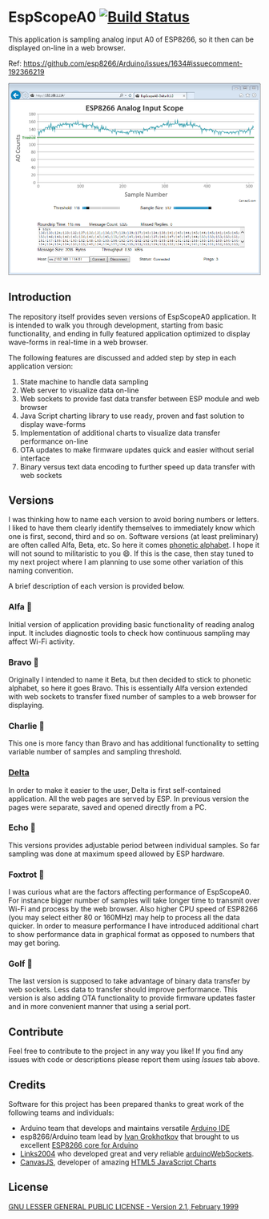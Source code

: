 # EspScopeA0 [![Build Status](https://travis-ci.org/krzychb/EspScopeA0.svg?branch=master)](https://travis-ci.org/krzychb/EspScopeA0)

This application is sampling analog input A0 of ESP8266, so it then can be displayed on-line in a web browser.

Ref: https://github.com/esp8266/Arduino/issues/1634#issuecomment-192366219

![Scope version Delta in Internet Explorer](Delta/pictures/web-browser-ie-scope-delta.png)


## Introduction

The repository itself provides seven versions of EspScopeA0 application. It is intended to walk you through development, starting from basic functionality, and ending in fully featured application optimized to display wave-forms in real-time in a web browser.

The following features are discussed and added step by step in each application version:
1. State machine to handle data sampling
2. Web server to visualize data on-line
3. Web sockets to provide fast data transfer between ESP module and web browser
4. Java Script charting library to use ready, proven and fast solution to display wave-forms
5. Implementation of additional charts to visualize data transfer performance on-line
6. OTA updates to make firmware updates quick and easier without serial interface
7. Binary versus text data encoding to further speed up data transfer with web sockets


## Versions

I was thinking how to name each version to avoid boring numbers or letters. I liked to have them clearly identify themselves to immediately know which one is first, second, third and so on. Software versions (at least preliminary) are often called Alfa, Beta, etc. So here it comes [phonetic alphabet]( https://en.wikipedia.org/wiki/NATO_phonetic_alphabet). I hope it will not sound to militaristic to you :smile:. If this is the case, then stay tuned to my next project where I am planning to use some other variation of this naming convention. 

A brief description of each version is provided below.


### Alfa :construction:

Initial version of application providing basic functionality of reading analog input. It includes diagnostic tools to check how continuous sampling may affect Wi-Fi activity.


### Bravo :construction:

Originally I intended to name it Beta, but then decided to stick to phonetic alphabet, so here it goes Bravo. This is essentially Alfa version extended with web sockets to transfer fixed number of samples to a web browser for displaying.


### Charlie :construction:

This one is more fancy than Bravo and has additional functionality to setting variable number of samples and sampling threshold.


### [Delta](Delta)

In order to make it easier to the user, Delta is first self-contained application. All the web pages are served by ESP. In previous version the pages were separate, saved and opened directly from a PC.


### Echo :construction:

This versions provides adjustable period between individual samples. So far sampling was done at maximum speed allowed by ESP hardware.


### Foxtrot :construction:

I was curious what are the factors affecting performance of EspScopeA0. For instance bigger number of samples will take longer time to transmit over Wi-Fi and process by the web browser. Also higher CPU speed of ESP8266 (you may select either 80 or 160MHz) may help to process all the data quicker. In order to measure performance I have introduced additional chart to show performance data in graphical format as opposed to numbers that may get boring.


### Golf :construction:

The last version is supposed to take advantage of binary data transfer by web sockets. Less data to transfer should improve performance. This version is also adding OTA functionality to provide firmware updates faster and in more convenient manner that using a serial port.


## Contribute

Feel free to contribute to the project in any way you like!
If you find any issues with code or descriptions please report them using *Issues* tab above.


## Credits

Software for this project has been prepared thanks to great work of the following teams and individuals:
* Arduino team that develops and maintains versatile [Arduino IDE](https://www.arduino.cc/)
* esp8266/Arduino team lead by [Ivan Grokhotkov](https://twitter.com/i_grr) that brought to us excellent [ESP8266 core for Arduino](https://github.com/esp8266/Arduino)
* [Links2004](https://twitter.com/links2004) who developed great and very reliable [arduinoWebSockets](https://github.com/Links2004/arduinoWebSockets).
* [CanvasJS](https://twitter.com/canvasjs), developer of amazing [HTML5 JavaScript Charts](http://canvasjs.com/)


## License

[GNU LESSER GENERAL PUBLIC LICENSE - Version 2.1, February 1999](LICENSE)

